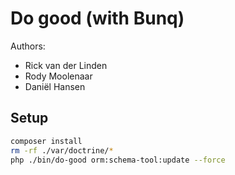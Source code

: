 # Do good (with Bunq)

Authors:
 - Rick van der Linden
 - Rody Moolenaar
 - Daniël Hansen
 
 ## Setup
 
```bash
composer install
rm -rf ./var/doctrine/*
php ./bin/do-good orm:schema-tool:update --force
```